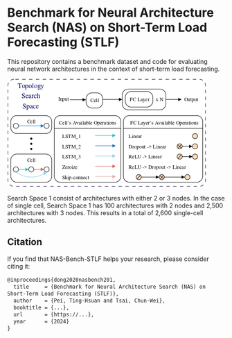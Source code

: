 # Benchmark for Neural Architecture Search (NAS) on Short-Term Load Forecasting (STLF)
This repository contains a benchmark dataset and code for evaluating neural network architectures in the context of short-term load forecasting.

![image](https://github.com/tinghsuan1214/Benchmark/blob/main/Figure/search_space.jpg)

Search Space 1 consist of architectures with either 2 or 3 nodes. In the case of single cell, Search Space 1 has 100 architectures with 2 nodes and 2,500 architectures with 3 nodes. This results in a total of 2,600 single-cell architectures.

## Citation
If you find that NAS-Bench-STLF helps your research, please consider citing it:
```
@inproceedings{dong2020nasbench201,
  title     = {Benchmark for Neural Architecture Search (NAS) on Short-Term Load Forecasting (STLF)},
  author    = {Pei, Ting-Hsuan and Tsai, Chun-Wei},
  booktitle = {...},
  url       = {https://...},
  year      = {2024}
}
```
